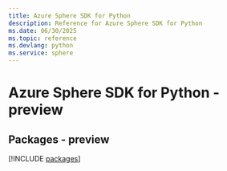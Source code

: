 ```yaml
---
title: Azure Sphere SDK for Python
description: Reference for Azure Sphere SDK for Python
ms.date: 06/30/2025
ms.topic: reference
ms.devlang: python
ms.service: sphere
---
```

# Azure Sphere SDK for Python - preview
## Packages - preview
[!INCLUDE [packages](sphere-index.md)]